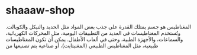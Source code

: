 # shaaaw-shop
المغناطيس هو جسم يمتلك القدرة على جذب بعض المواد مثل الحديد والنيكل والكوبالت. وتُستخدم المغناطيسات في العديد من التطبيقات اليومية، مثل المحركات الكهربائية، والسماعات، والأجهزة الطبية، وحتى في ألعاب الأطفال. يمكن أن تكون المغناطيسات طبيعية، مثل المغناطيس الطبيعي (المغنيتايت)، أو صناعية يتم تصنيعها من 
